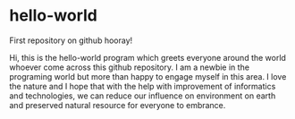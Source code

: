 # hello-world
First repository on github hooray!

Hi, this is the hello-world program which greets everyone around the world whoever come across this github repository.
I am a newbie in the programing world but more than happy to engage myself in this area.
I love the nature and I hope that with the help with improvement of informatics and technologies, we can reduce our influence on environment on earth and preserved natural resource for everyone to embrance.
